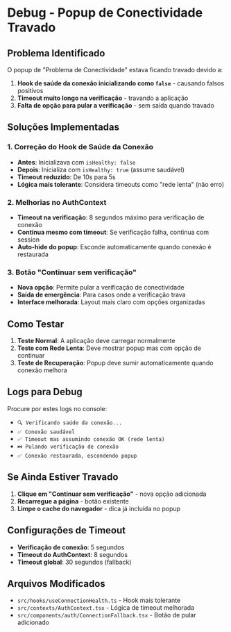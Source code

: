 # Debug - Popup de Conectividade Travado

## Problema Identificado
O popup de "Problema de Conectividade" estava ficando travado devido a:

1. **Hook de saúde da conexão inicializando como `false`** - causando falsos positivos
2. **Timeout muito longo na verificação** - travando a aplicação
3. **Falta de opção para pular a verificação** - sem saída quando travado

## Soluções Implementadas

### 1. Correção do Hook de Saúde da Conexão
- **Antes**: Inicializava com `isHealthy: false`
- **Depois**: Inicializa com `isHealthy: true` (assume saudável)
- **Timeout reduzido**: De 10s para 5s
- **Lógica mais tolerante**: Considera timeouts como "rede lenta" (não erro)

### 2. Melhorias no AuthContext
- **Timeout na verificação**: 8 segundos máximo para verificação de conexão
- **Continua mesmo com timeout**: Se verificação falha, continua com session
- **Auto-hide do popup**: Esconde automaticamente quando conexão é restaurada

### 3. Botão "Continuar sem verificação"
- **Nova opção**: Permite pular a verificação de conectividade
- **Saída de emergência**: Para casos onde a verificação trava
- **Interface melhorada**: Layout mais claro com opções organizadas

## Como Testar

1. **Teste Normal**: A aplicação deve carregar normalmente
2. **Teste com Rede Lenta**: Deve mostrar popup mas com opção de continuar
3. **Teste de Recuperação**: Popup deve sumir automaticamente quando conexão melhora

## Logs para Debug

Procure por estes logs no console:
- `🔍 Verificando saúde da conexão...`
- `✅ Conexão saudável`
- `✅ Timeout mas assumindo conexão OK (rede lenta)`
- `⏭️ Pulando verificação de conexão`
- `✅ Conexão restaurada, escondendo popup`

## Se Ainda Estiver Travado

1. **Clique em "Continuar sem verificação"** - nova opção adicionada
2. **Recarregue a página** - botão existente
3. **Limpe o cache do navegador** - dica já incluída no popup

## Configurações de Timeout

- **Verificação de conexão**: 5 segundos
- **Timeout do AuthContext**: 8 segundos
- **Timeout global**: 30 segundos (fallback)

## Arquivos Modificados

- `src/hooks/useConnectionHealth.ts` - Hook mais tolerante
- `src/contexts/AuthContext.tsx` - Lógica de timeout melhorada
- `src/components/auth/ConnectionFallback.tsx` - Botão de pular adicionado
